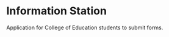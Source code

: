 Information Station
===================

Application for College of Education students to submit forms.
